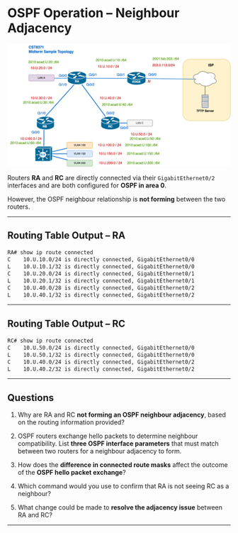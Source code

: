 # OSPF Operation – Neighbour Adjacency
![Midterm Topology](img/midterm-sample-topology.png)

Routers **RA** and **RC** are directly connected via their `GigabitEthernet0/2` interfaces and are both configured for **OSPF in area 0**.

However, the OSPF neighbour relationship is **not forming** between the two routers.

---

## Routing Table Output – RA

```
RA# show ip route connected
C    10.U.10.0/24 is directly connected, GigabitEthernet0/0
L    10.U.10.1/32 is directly connected, GigabitEthernet0/0
C    10.U.20.0/24 is directly connected, GigabitEthernet0/1
L    10.U.20.1/32 is directly connected, GigabitEthernet0/1
C    10.U.40.0/28 is directly connected, GigabitEthernet0/2
L    10.U.40.1/32 is directly connected, GigabitEthernet0/2
```

---

## Routing Table Output – RC

```
RC# show ip route connected
C    10.U.50.0/24 is directly connected, GigabitEthernet0/0
L    10.U.50.1/32 is directly connected, GigabitEthernet0/0
C    10.U.40.0/24 is directly connected, GigabitEthernet0/2
L    10.U.40.2/32 is directly connected, GigabitEthernet0/2
```

---

## Questions

1. Why are RA and RC **not forming an OSPF neighbour adjacency**, based on the routing information provided?

2. OSPF routers exchange hello packets to determine neighbour compatibility. List **three OSPF interface parameters** that must match between two routers for a neighbour adjacency to form.

3. How does the **difference in connected route masks** affect the outcome of the **OSPF hello packet exchange**?

4. Which command would you use to confirm that RA is not seeing RC as a neighbour?

5. What change could be made to **resolve the adjacency issue** between RA and RC?

---
